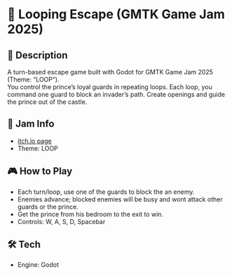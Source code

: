 # 👑 Looping Escape (GMTK Game Jam 2025)

## 📌 Description
A turn-based escape game built with Godot for GMTK Game Jam 2025 (Theme: “LOOP”).  
You control the prince’s loyal guards in repeating loops. Each loop, you command one guard to block an invader’s path. Create openings and guide the prince out of the castle.

## 🎯 Jam Info
- [itch.io page](https://itch.io/jam/gmtk-2025) 
- Theme: LOOP

## 🎮 How to Play
- Each turn/loop, use one of the guards to block the an enemy.
- Enemies advance; blocked enemies will be busy and wont attack other guards or the prince.
- Get the prince from his bedroom to the exit to win.
- Controls: W, A, S, D, Spacebar

## 🛠️ Tech
- Engine: Godot
